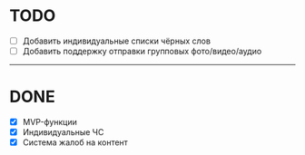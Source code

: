 # TODO

- [ ] Добавить индивидуальные списки чёрных слов
- [ ] Добавить поддержку отправки групповых фото/видео/аудио

---

# DONE

- [x] MVP-функции
- [x] Индивидуальные ЧС
- [x] Система жалоб на контент 
